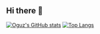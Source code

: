## Hi there 👋
[![Oguz's GitHub stats](https://github-readme-stats.vercel.app/api?username=oguzerkara&show_icons=true&theme=tokyonight&hide=prs,issues,contribs&count_private=true&card_width=400)](https://github.com/oguzerkara/github-readme-stats) [![Top Langs](https://github-readme-stats.vercel.app/api/top-langs/?username=oguzerkara&layout=compact&theme=tokyonight&count_private=true&card_width=300)](https://github.com/oguzerkara/github-readme-stats)


<!--
**oguzerkara/oguzerkara** is a ✨ _special_ ✨ repository because its `README.md` (this file) appears on your GitHub profile.

Here are some ideas to get you started:

- 🔭 I’m currently working on ...
- 🌱 I’m currently learning ...
- 👯 I’m looking to collaborate on ...
- 🤔 I’m looking for help with ...
- 💬 Ask me about ...
- 📫 How to reach me: ...
- 😄 Pronouns: ...
- ⚡ Fun fact: ...
-->

